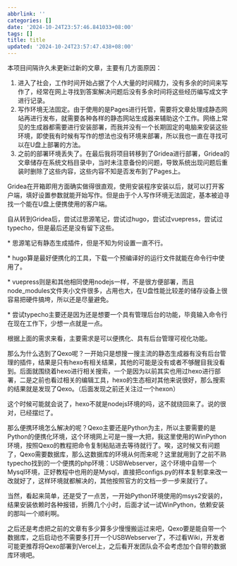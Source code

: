 ```yaml
---
abbrlink: ''
categories: []
date: '2024-10-24T23:57:46.841033+08:00'
tags: []
title: title
updated: '2024-10-24T23:57:47.438+08:00'
---
```

本项目间隔许久未更新过新的文章，主要有几方面原因：

1. 进入了社会，工作时间开始占据了个人大量的时间精力，没有多余的时间来写作了，经常在网上寻找到答案解决问题后没有多余时间将这些经历编写成文字进行记录。
2. 写作环境无法固定。由于使用的是Pages进行托管，需要将文章处理成静态网站再进行发布，就需要各种各样的静态网站生成器来辅助这个工作。网络上常见的生成器都需要进行安装部署，而我并没有一个长期固定的电脑来安装这些环境，即使我有时候有写作的想法也没有环境来部署，所以我也一直在寻找可以在U盘上部署的方法。
3. 之前的部署环境丢失了。在最后我将项目转移到了Gridea进行部署，Gridea的文章储存在系统文档目录中，当时未注意备份的问题，导致系统出现问题后重装时删除了这些内容，这些内容不知是否发布到了Pages上。

Gridea在开箱即用方面确实做得很直观，使用安装程序安装以后，就可以打开客户端，填好设置参数就能开始写作。但是由于个人写作环境无法固定，基本被迫寻找一个能在U盘上便携使用的客户端。

自从转到Gridea后，尝试过思源笔记，尝试过hugo，尝试过vuepress，尝试过typecho，但是最后还是没有留下这些。

\* 思源笔记有静态生成插件，但是不知为何设置一直不行。

\* hugo算是最好便携化的工具，下载一个预编译好的运行文件就能在命令行中使用了。

\* vuepress则是和其他相同使用nodejs一样，不是很方便部署，而且node\_modules文件夹小文件很多，占用也大，在U盘性能比较差的储存设备上很容易把硬件搞垮，所以还是尽量避免。

\* 尝试typecho主要还是因为还是想要一个具有管理后台的功能，毕竟输入命令行在现在工作下，少想一点就是一点。

根据上面的需求来看，主要需求是可以便携化、具有后台管理可视化功能。

那么为什么选到了Qexo呢？一开始只是想搜一搜主流的静态生成器有没有后台管理的插件，结果是只有hexo有相关结果，其他的可能是没有或者不够醒目我没看到。后面就围绕着hexo进行相关搜索，一个是因为以前其实也用过hexo进行部署，二是之前也看过相关的编辑工具，hexo的生态相对其他来说很好，那么搜索的结果就是发现了Qexo。（后面发现之前还关注过一个hexon）

这个时候可能就会说了，hexo不就是nodejs环境的吗，这不就绕回来了。说的很对，已经摆烂了。

那么便携环境怎么解决的呢？Qexo主要还是Python为主，所以主要需要的是Python的便携化环境，这个环境网上可是一搜一大把，我这里使用的WinPython环境，按照Qexo的教程把命令复制粘贴进去等待就行了。唉，这时候又有问题了，Qexo需要数据库，那么这数据库的环境从何而来呢？这里就用到了之前不熟typecho找到的一个便携的php环境：USBWebserver，这个环境中自带一个Mysql环境，正好教程中也用的是Mysql，直接把configs.py的样本复制拿来改一改就好了，这样环境就都解决的，其他按照官方的文档一步一步来就行了。

当然，看起来简单，还是受了一点苦，一开始Python环境使用的msys2安装的，结果安装依赖时各种报错，折腾几个小时，后面才试一试WinPython，依赖安装的那叫一个顺利啊。

之后还是考虑把之前的文章有多少算多少慢慢搬运过来吧，Qexo要是能自带一个数据库，之后启动也不需要多打开一个USBWebserver了，不过看Wiki，开发者可能更推荐将Qexo部署到Vercel上，之后看开发团队会不会考虑加个自带的数据库环境吧。
